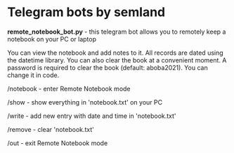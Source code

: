 # Telegram bots by semland

**remote_notebook_bot.py** - this telegram bot allows you to remotely keep a notebook on your PC or laptop

You can view the notebook and add notes to it. All records are dated using the datetime library. You can also clear the book at a convenient moment. A password is required to clear the book (default: aboba2021). You can change it in code.

/notebook - enter Remote Notebook mode

/show - show everything in 'notebook.txt' on your PC

/write - add new entry with date and time in 'notebook.txt'

/remove - clear 'notebook.txt'

/out - exit Remote Notebook mode

